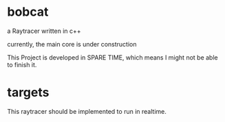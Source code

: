 bobcat
======

a Raytracer written in c++

currently, the main core is under construction

This Project is developed in SPARE TIME, which means I might not be able to finish it.

targets
=======

This raytracer should be implemented to run in realtime.
